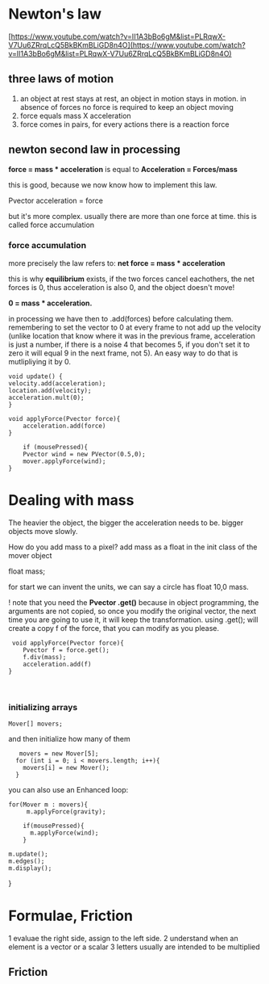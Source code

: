 # Newton's law

[https://www.youtube.com/watch?v=II1A3bBo6gM&list=PLRqwX-V7Uu6ZRrqLcQ5BkBKmBLiGD8n4O](https://www.youtube.com/watch?v=II1A3bBo6gM&list=PLRqwX-V7Uu6ZRrqLcQ5BkBKmBLiGD8n4O)

## three laws of motion

1. an object at rest stays at rest, an object in motion stays in motion. in absence of forces no force is required to keep an object moving
2. force equals mass X acceleration
3. force comes in pairs, for every actions there is a reaction force

## newton second law in processing

**force = mass * acceleration** is equal to **Acceleration = Forces/mass**

this is good, because we now know how to implement this law.

Pvector acceleration = force

but it's more complex. usually there are more than one force at time. this is called force accumulation

### force accumulation

more precisely the law refers to:
**net force = mass * acceleration**

this is why **equilibrium** exists, if the two forces cancel eachothers, the net forces is 0, thus acceleration is also 0, and the object doesn't move!

**0 = mass * acceleration.**

in processing we have then to .add(forces)
before calculating them. remembering to set the vector to 0 at every frame to not add up the velocity (unlike location that know where it was in the previous frame, acceleration is just a number, if there is a noise 4 that becomes 5, if you don't set it to zero it will equal 9 in the next frame, not 5). An easy way to do that is mutlipliying it by 0.

	void update() {
	velocity.add(acceleration);
	location.add(velocity);
	acceleration.mult(0);
	}
	
	void applyForce(Pvector force){
		acceleration.add(force)
	}
	
		if (mousePressed){
		Pvector wind = new PVector(0.5,0);
		mover.applyForce(wind);
	}


# Dealing with mass

The heavier the object, the bigger the acceleration needs to be.
bigger objects move slowly.

How do you add mass to a pixel?
add mass as a float in the init class of the mover object

float mass;

for start we can invent the units, we can say a circle has float 10,0 mass.

! note that you need the **Pvector .get()** because in object programming, the arguments are not copied, so once you modify the original vector, the next time you are going to use it, it will keep the transformation. using .get(); will create a copy f of the force, that you can modify as you please.

     void applyForce(Pvector force){
        Pvector f = force.get();
        f.div(mass);
        acceleration.add(f) 
    }


​	
### initializing arrays

    Mover[] movers;

and then initialize how many of them

       movers = new Mover[5];
      for (int i = 0; i < movers.length; i++){
        movers[i] = new Mover();
      }

you can also use an Enhanced loop:

    for(Mover m : movers){
         m.applyForce(gravity);
        
        if(mousePressed){
          m.applyForce(wind);
        }
      
    m.update();
    m.edges();
    m.display();
  }



# Formulae, Friction

1 evaluae the right side, assign to the left side.
2 understand when an element is a vector or a scalar
3 letters usually are intended to be multiplied

## Friction